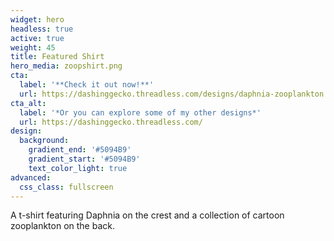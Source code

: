 ```yaml
---
widget: hero
headless: true
active: true
weight: 45
title: Featured Shirt
hero_media: zoopshirt.png
cta:
  label: '**Check it out now!**'
  url: https://dashinggecko.threadless.com/designs/daphnia-zooplankton
cta_alt:
  label: '*Or you can explore some of my other designs*'
  url: https://dashinggecko.threadless.com/
design:
  background:
    gradient_end: '#5094B9'
    gradient_start: '#5094B9'
    text_color_light: true
advanced:
  css_class: fullscreen
---
```


A t-shirt featuring Daphnia on the crest and a collection of cartoon zooplankton on the back.